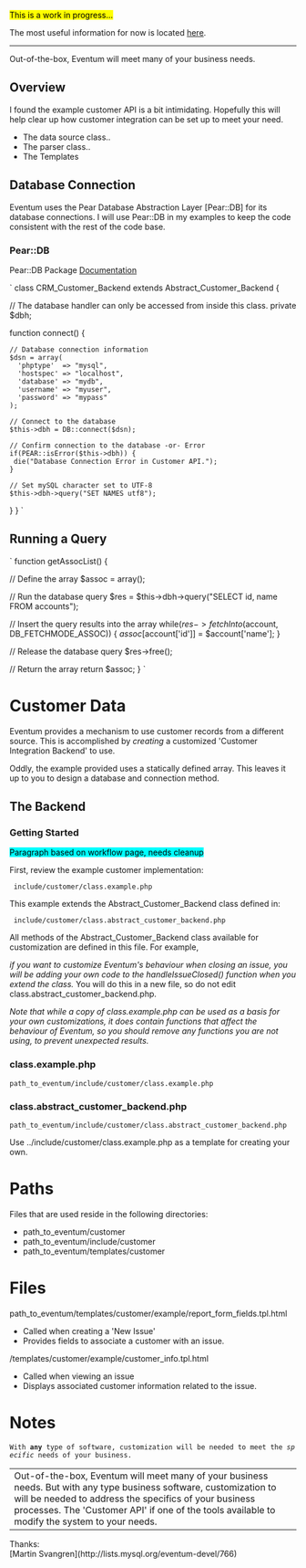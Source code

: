 <span style="background:yellow; color:black"> This is a work in progress... </span>

The most useful information for now is located [here](Eventum:Extending_and_Integrating_Eventum "wikilink").

<hr>
Out-of-the-box, Eventum will meet many of your business needs.

Overview
--------

I found the example customer API is a bit intimidating. Hopefully this will help clear up how customer integration can be set up to meet your need.

-   The data source class..
-   The parser class..
-   The Templates

Database Connection
-------------------

Eventum uses the Pear Database Abstraction Layer [Pear::DB] for its database connections. I will use Pear::DB in my examples to keep the code consistent with the rest of the code base.

### Pear::DB

Pear::DB Package [Documentation](http://pear.php.net/package/DB/docs)

`
 class CRM_Customer_Backend extends Abstract_Customer_Backend
 {

  // The database handler can only be accessed from inside this class.
  private $dbh;

  function connect()
  {

    // Database connection information
    $dsn = array(
      'phptype'  => "mysql",
      'hostspec' => "localhost",
      'database' => "mydb",
      'username' => "myuser",
      'password' => "mypass"
    );

    // Connect to the database
    $this->dbh = DB::connect($dsn);

    // Confirm connection to the database -or- Error
    if(PEAR::isError($this->dbh)) {
     die("Database Connection Error in Customer API.");
    }

    // Set mySQL character set to UTF-8
    $this->dbh->query("SET NAMES utf8");
  }
 }
`

Running a Query
---------------

`
 function getAssocList()
 {

  // Define the array
  $assoc = array();

  // Run the database query
  $res = $this->dbh->query("SELECT id, name FROM accounts");

  // Insert the query results into the array
  while($res->fetchInto($account, DB_FETCHMODE_ASSOC)) {
   $assoc[$account['id']] = $account['name'];
  }

  // Release the database query
  $res->free();

  // Return the array
  return $assoc;
 }
`

Customer Data
=============

Eventum provides a mechanism to use customer records from a different source. This is accomplished by *creating* a customized 'Customer Integration Backend' to use.

Oddly, the example provided uses a statically defined array. This leaves it up to you to design a database and connection method.

The Backend
-----------

### Getting Started

<span style="background:aqua; color:black"> Paragraph based on workflow page, needs cleanup </span>

First, review the example customer implementation:

` include/customer/class.example.php`

This example extends the Abstract_Customer_Backend class defined in:

` include/customer/class.abstract_customer_backend.php`

All methods of the Abstract_Customer_Backend class available for customization are defined in this file. For example,

*if you want to customize Eventum's behaviour when closing an issue, you will be adding your own code to the handleIssueClosed() function when you extend the class.* You will do this in a new file, so do not edit class.abstract_customer_backend.php.

*Note that while a copy of class.example.php can be used as a basis for your own customizations, it does contain functions that affect the behaviour of Eventum, so you should remove any functions you are not using, to prevent unexpected results.*

### class.example.php

    path_to_eventum/include/customer/class.example.php

### class.abstract_customer_backend.php

    path_to_eventum/include/customer/class.abstract_customer_backend.php

Use ../include/customer/class.example.php as a template for creating your own.

Paths
=====

Files that are used reside in the following directories:

-   path_to_eventum/customer
-   path_to_eventum/include/customer
-   path_to_eventum/templates/customer

Files
=====

path_to_eventum/templates/customer/example/report_form_fields.tpl.html

-   Called when creating a 'New Issue'
-   Provides fields to associate a customer with an issue.

/templates/customer/example/customer_info.tpl.html

-   Called when viewing an issue
-   Displays associated customer information related to the issue.

Notes
=====

`With `**`any`**` type of software, customization will be needed to meet the `*`specific`*` needs of your business.`

<table width=55%>
<tr>
<td>
Out-of-the-box, Eventum will meet many of your business needs. But with any type business software, customization to will be needed to address the specifics of your business processes. The 'Customer API' if one of the tools available to modify the system to your needs.

</td>
</tr>
</table>
Thanks:

<div class="references-small">
[Martin Svangren](http://lists.mysql.org/eventum-devel/766)

</div>
